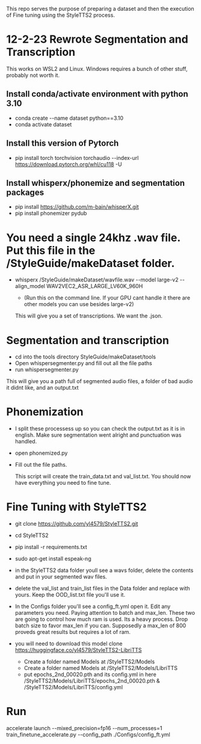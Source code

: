 This repo serves the purpose of preparing a dataset and then the execution of Fine tuning using the StyleTTS2 process.

# 12-2-23 Rewrote Segmentation and Transcription

This works on WSL2 and Linux. Windows requires a bunch of other stuff, probably not worth it.

## Install conda/activate environment with python 3.10

- conda create --name dataset python==3.10
- conda activate dataset

## Install this version of Pytorch
- pip install torch torchvision torchaudio --index-url https://download.pytorch.org/whl/cu118 -U

## Install whisperx/phonemize and segmentation packages
- pip install https://github.com/m-bain/whisperX.git
- pip install phonemizer pydub


# You need a single 24khz .wav file. Put this file in the /StyleGuide/makeDataset folder.

- whisperx /StyleGuide/makeDataset/wavfile.wav --model large-v2 --align_model WAV2VEC2_ASR_LARGE_LV60K_960H
    - (Run this on the command line. If your GPU cant handle it there are other models you can use besides large-v2)

  This will give you a set of transcriptions. We want the .json.

# Segmentation and transcription

- cd into the tools directory StyleGuide/makeDataset/tools
- Open whispersegmenter.py and fill out all the file paths
- run whispersegmenter.py

This will give you a path full of segmented audio files, a folder of bad audio it didnt like, and an output.txt

# Phonemization

- I split these processess up so you can check the output.txt as it is in english. Make sure segmentation went alright and punctuation was handled.
- open phonemized.py
- Fill out the file paths.

  This script will create the train_data.txt and val_list.txt. You should now have everything you need to fine tune.

# Fine Tuning with StyleTTS2

- git clone https://github.com/yl4579/StyleTTS2.git
- cd StyleTTS2
- pip install -r requirements.txt
- sudo apt-get install espeak-ng

- in the StyleTTS2 data folder youll see a wavs folder, delete the contents and put in your segmented wav files.
- delete the val_list and train_list files in the Data folder and replace with yours. Keep the OOD_list.txt file you'll use it.
- In the Configs folder you'll see a config_ft.yml open it. Edit any parameters you need. Paying attention to batch and max_len. These two are going to control how much ram is used. Its a heavy process. Drop batch size to favor max_len if you can. Supposedly a max_len of 800 proveds great results but requires a lot of ram.
- you will need to download this model clone https://huggingface.co/yl4579/StyleTTS2-LibriTTS
    - Create a folder named Models at /StyleTTS2/Models
    - Create a folder named Models at /StyleTTS2/Models/LibriTTS     
    - put epochs_2nd_00020.pth and its config.yml in here /StyleTTS2/Models/LibriTTS/epochs_2nd_00020.pth & /StyleTTS2/Models/LibriTTS/config.yml

# Run
accelerate launch --mixed_precision=fp16 --num_processes=1 train_finetune_accelerate.py --config_path ./Configs/config_ft.yml

  
